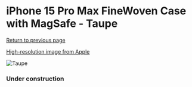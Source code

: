 # iPhone 15 Pro Max FineWoven Case with MagSafe - Taupe

[Return to previous page](/iphone_15)

[High-resolution image from Apple](https://store.storeimages.cdn-apple.com/8756/as-images.apple.com/is/MT4W3?wid=4500&hei=4500&fmt=png)

<div style="width: 384px"><img src="/everypreview/MT4W3.png" alt="Taupe"></div>

### Under construction
